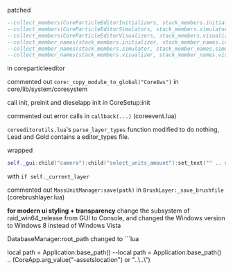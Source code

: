patched
```lua
--collect_members(CoreParticleEditorInitializers, stack_members.initializer)
--collect_members(CoreParticleEditorSimulators, stack_members.simulator)
--collect_members(CoreParticleEditorVisualizers, stack_members.visualizer)
--collect_member_names(stack_members.initializer, stack_member_names.initializer)
--collect_member_names(stack_members.simulator, stack_member_names.simulator)
--collect_member_names(stack_members.visualizer, stack_member_names.visualizer)
 ```
 in coreparticleeditor


commented out `core:_copy_module_to_global("CoreEws")` in core/lib/system/coresystem

call init, preinit and dieselapp init in CoreSetup:init

commented out error calls in `callback(...)` (coreevent.lua)


`coreeditorutils.lua`'s `parse_layer_types` function modified to do nothing, Lead and Gold contains a editor_types file.

wrapped
```lua
self._gui:child("camera"):child("select_units_amount"):set_text("" .. self._current_layer:selected_amount_string())
```
with `if self._current_layer`

commented out `MassUnitManager:save(path)` in `BrushLayer:_save_brushfile` (corebrushlayer.lua)


**for modern ui styling + transparency**
change the subsystem of raid_win64_release from GUI to Console, and changed the Windows version to Windows 8 instead of Windows Vista

DatabaseManager:root_path changed to ```lua

  local path = Application:base_path()
	--local path = Application:base_path() .. (CoreApp.arg_value("-assetslocation") or "..\\..\\")
  ```

